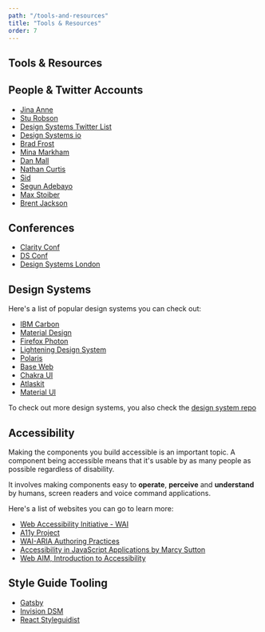 ```yaml
---
path: "/tools-and-resources"
title: "Tools & Resources"
order: 7
---
```


## Tools & Resources

## People & Twitter Accounts

- [Jina Anne](https://twitter.com/jina)
- [Stu Robson](https://twitter.com/StuRobson)
- [Design Systems Twitter List](https://twitter.com/i/lists/1178611443970793472)
- [Design Systems io](https://twitter.com/designsystemsio)
- [Brad Frost](https://twitter.com/brad_frost)
- [Mina Markham](https://twitter.com/MinaMarkham)
- [Dan Mall](https://twitter.com/danmall)
- [Nathan Curtis](https://twitter.com/nathanacurtis)
- [Sid](https://twitter.com/siddharthkp)
- [Segun Adebayo](https://twitter.com/thesegunadebayo)
- [Max Stoiber](https://twitter.com/mxstbr)
- [Brent Jackson](https://twitter.com/jxnblk)

## Conferences

- [Clarity Conf](https://twitter.com/VMwareClarity)
- [DS Conf](https://dsconference.com/)
- [Design Systems London](https://www.designsystemslondon.com/)

## Design Systems

Here's a list of popular design systems you can check out:

- [IBM Carbon](http://carbondesignsystem.com/)
- [Material Design](https://material.io/design/)
- [Firefox Photon](https://twitter.com/FxDesignSystem)
- [Lightening Design System](https://lightningdesignsystem.com/)
- [Polaris](https://polaris.shopify.com/)
- [Base Web](https://baseweb.design/)
- [Chakra UI](https://chakra-ui.com/)
- [Atlaskit](https://atlaskit.atlassian.com/)
- [Material UI](https://material-ui.com/)

To check out more design systems, you also check the [design system repo](https://designsystemsrepo.com/)

## Accessibility

Making the components you build accessible is an important topic. A component being accessible means that it's usable by as many people as possible regardless of disability.

It involves making components easy to **operate**, **perceive** and **understand** by humans, screen readers and voice command applications.

Here's a list of websites you can go to learn more:

- [Web Accessibility Initiative - WAI](https://www.w3.org/WAI/standards-guidelines/)
- [A11y Project](http://a11yproject.com/)
- [WAI-ARIA Authoring Practices](https://www.w3.org/TR/wai-aria-practices)
- [Accessibility in JavaScript Applications by Marcy Sutton](https://frontendmasters.com/workshops/javascript-accessibility/)
- [Web AIM, Introduction to Accessibility](https://webaim.org/intro/)

## Style Guide Tooling

- [Gatsby](https://www.gatsbyjs.org/)
- [Invision DSM](https://www.invisionapp.com/design-system-manager)
- [React Styleguidist](https://react-styleguidist.js.org/)
